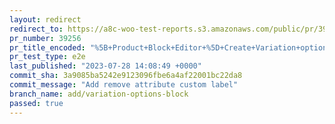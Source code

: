 ```yaml
---
layout: redirect
redirect_to: https://a8c-woo-test-reports.s3.amazonaws.com/public/pr/39256/e2e/index.html
pr_number: 39256
pr_title_encoded: "%5B+Product+Block+Editor+%5D+Create+Variation+options+block"
pr_test_type: e2e
last_published: "2023-07-28 14:08:49 +0000"
commit_sha: 3a9085ba5242e9123096fbe6a4af22001bc22da8
commit_message: "Add remove attribute custom label"
branch_name: add/variation-options-block
passed: true
---
```

